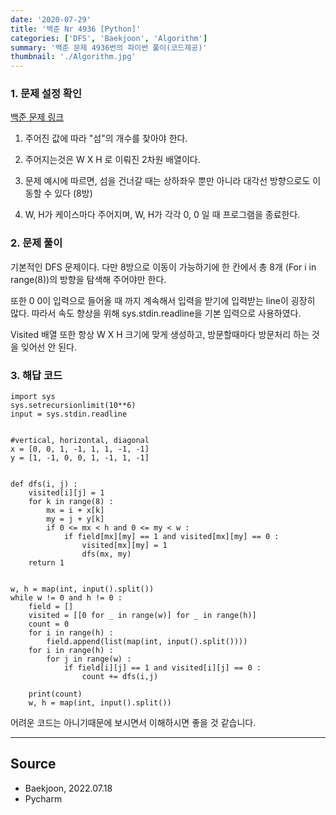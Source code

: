 ```yaml
---
date: '2020-07-29'
title: '백준 Nr 4936 [Python]'
categories: ['DFS', 'Baekjoon', 'Algorithm']
summary: '백준 문제 4936번의 파이썬 풀이(코드제공)'
thumbnail: './Algorithm.jpg'
---
```


### 1. 문제 설정 확인
[백준 문제 링크](<https://www.acmicpc.net/problem/4963>)

1. 주어진 값에 따라 "섬"의 개수를 찾아야 한다.

2. 주어지는것은 W X H 로 이뤄진 2차원 배열이다.

3. 문제 예시에 따르면, 섬을 건너갈 때는 상하좌우 뿐만 아니라 대각선 방향으로도 이동할 수 있다 (8방)

4. W, H가 케이스마다 주어지며, W, H가 각각 0, 0 일 때 프로그램을 종료한다.

### 2. 문제 풀이

기본적인 DFS 문제이다. 다만 8방으로 이동이 가능하기에 한 칸에서 총 8개 (For i in range(8))의 방향을
탐색해 주어야만 한다.

또한 0 0이 입력으로 들어올 때 까지 계속해서 입력을 받기에 입력받는 line이 굉장히 많다. 
따라서 속도 향상을 위해 sys.stdin.readline을 기본 입력으로 사용하였다.

Visited 배열 또한 항상 W X H 크기에 맞게 생성하고, 방문할때마다 방문처리 하는 것을 잊어선 안 된다.

### 3. 해답 코드

```
import sys
sys.setrecursionlimit(10**6)
input = sys.stdin.readline


#vertical, horizontal, diagonal
x = [0, 0, 1, -1, 1, 1, -1, -1]
y = [1, -1, 0, 0, 1, -1, 1, -1]


def dfs(i, j) :
    visited[i][j] = 1
    for k in range(8) :
        mx = i + x[k]
        my = j + y[k]
        if 0 <= mx < h and 0 <= my < w :
            if field[mx][my] == 1 and visited[mx][my] == 0 :
                visited[mx][my] = 1
                dfs(mx, my)
    return 1


w, h = map(int, input().split())
while w != 0 and h != 0 :
    field = []
    visited = [[0 for _ in range(w)] for _ in range(h)]
    count = 0
    for i in range(h) :
        field.append(list(map(int, input().split())))
    for i in range(h) :
        for j in range(w) :
            if field[i][j] == 1 and visited[i][j] == 0 :
                count += dfs(i,j)

    print(count)
    w, h = map(int, input().split())
```

어려운 코드는 아니기때문에 보시면서 이해하시면 좋을 것 같습니다.


---

## Source

- Baekjoon, 2022.07.18
- Pycharm